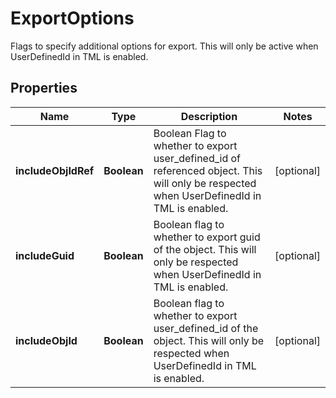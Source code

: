 

# ExportOptions

Flags to specify additional options for export. This will only be active when UserDefinedId in TML is enabled.

## Properties

| Name | Type | Description | Notes |
|------------ | ------------- | ------------- | -------------|
|**includeObjIdRef** | **Boolean** | Boolean Flag to whether to export user_defined_id of referenced object. This will only be respected when UserDefinedId in TML is enabled. |  [optional] |
|**includeGuid** | **Boolean** | Boolean flag to whether to export guid of the object. This will only be respected when UserDefinedId in TML is enabled. |  [optional] |
|**includeObjId** | **Boolean** | Boolean flag to whether to export user_defined_id of the object. This will only be respected when UserDefinedId in TML is enabled. |  [optional] |



